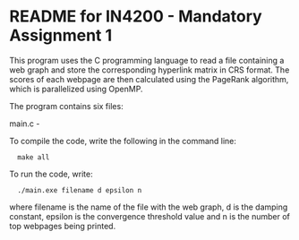 # README for IN4200 - Mandatory Assignment 1

This program uses the C programming language to read a file containing a
web graph and store the corresponding hyperlink matrix in CRS format.
The scores of each webpage are then calculated using the PageRank algorithm,
which is parallelized using OpenMP.

The program contains six files:

  main.c - 


To compile the code, write the following in the command line:

      make all

To run the code, write:

      ./main.exe filename d epsilon n

where filename is the name of the file with the web graph, d is the damping
constant, epsilon is the convergence threshold value and n is the number of
top webpages being printed.
